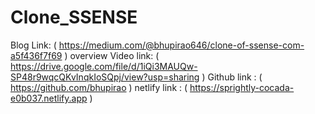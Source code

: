 # Clone_SSENSE
Blog Link: ( https://medium.com/@bhupirao646/clone-of-ssense-com-a5f436f7f69 )
overview Video link: ( https://drive.google.com/file/d/1iQi3MAUQw-SP48r9wqcQKvInqkIoSQpj/view?usp=sharing )
Github link : ( https://github.com/bhupirao )
netlify link : ( https://sprightly-cocada-e0b037.netlify.app )
